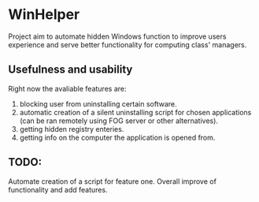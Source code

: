 # WinHelper
Project aim to automate hidden Windows function to improve users experience and serve better functionality for computing class' managers.

## Usefulness and usability
Right now the avaliable features are:
  1. blocking user from uninstalling certain software.
  2. automatic creation of a silent uninstalling script for chosen applications (can be ran remotely using FOG server or other alternatives).
  3. getting hidden registry enteries.
  4. getting info on the computer the application is opened from.

## TODO:
Automate creation of a script for feature one. Overall improve of functionality and add features.
